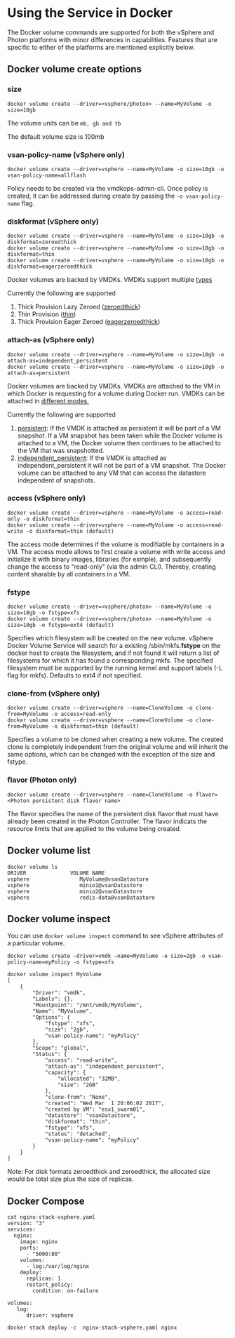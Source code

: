 ﻿# Using the Service in Docker

The Docker volume commands are supported for both the vSphere and Photon platforms with minor differences in capabilities. Features that are specific to either of the platforms are mentioned explicitly below.
<script type="text/javascript" src="https://asciinema.org/a/80417.js" id="asciicast-80417" async></script>

## Docker volume create options
### size

```
docker volume create --driver=<vsphere/photon> --name=MyVolume -o size=10gb
```

The volume units can be ```mb, gb and tb```

The default volume size is 100mb

### vsan-policy-name (vSphere only)

```
docker volume create --driver=vsphere --name=MyVolume -o size=10gb -o vsan-policy-name=allflash
```

Policy needs to be created via the vmdkops-admin-cli. Once policy is created, it can be addressed during create by passing the ```-o vsan-policy-name``` flag.

### diskformat (vSphere only)
```
docker volume create --driver=vsphere --name=MyVolume -o size=10gb -o diskformat=zeroedthick
docker volume create --driver=vsphere --name=MyVolume -o size=10gb -o diskformat=thin
docker volume create --driver=vsphere --name=MyVolume -o size=10gb -o diskformat=eagerzeroedthick
```

Docker volumes are backed by VMDKs. VMDKs support multiple [types](https://kb.vmware.com/selfservice/microsites/search.do?language=en_US&cmd=displayKC&externalId=1022242)

Currently the following are supported

1. Thick Provision Lazy Zeroed ([zeroedthick]((https://kb.vmware.com/selfservice/microsites/search.do?language=en_US&cmd=displayKC&externalId=1022242)))
2. Thin Provision ([thin]((https://kb.vmware.com/selfservice/microsites/search.do?language=en_US&cmd=displayKC&externalId=1022242)))
3. Thick Provision Eager Zeroed ([eagerzeroedthick]((https://kb.vmware.com/selfservice/microsites/search.do?language=en_US&cmd=displayKC&externalId=1022242)))

### attach-as (vSphere only)
```
docker volume create --driver=vsphere --name=MyVolume -o size=10gb -o attach-as=independent_persistent
docker volume create --driver=vsphere --name=MyVolume -o size=10gb -o attach-as=persistent
```
Docker volumes are backed by VMDKs. VMDKs are attached to the VM in which Docker is requesting for a volume during Docker run. VMDKs can be attached in [different modes.](http://cormachogan.com/2013/04/16/what-are-dependent-independent-disks-persistent-and-non-persisent-modes/)

Currently the following are supported

1. [persistent](http://cormachogan.com/2013/04/16/what-are-dependent-independent-disks-persistent-and-non-persisent-modes/): If the VMDK is attached as persistent it will be part of a VM snapshot. If a VM snapshot has been taken while the Docker volume is attached to a VM, the Docker volume then continues to be attached to the VM that was snapshotted.
2. [independent_persistent](http://cormachogan.com/2013/04/16/what-are-dependent-independent-disks-persistent-and-non-persisent-modes/): If the VMDK is attached as independent_persistent it will not be part of a VM snapshot. The Docker volume can be attached to any VM that can access the datastore independent of snapshots.

### access (vSphere only)
```
docker volume create --driver=vsphere --name=MyVolume -o access=read-only -o diskformat=thin
docker volume create --driver=vsphere --name=MyVolume -o access=read-write -o diskformat=thin (default)
```

The access mode determines if the volume is modifiable by containers in a VM. The access mode allows to first create a volume with write access and initialize it with binary images, libraries (for exmple), and subsequently change the access to "read-only" (via the admin CLI). Thereby, creating content sharable by all containers in a VM.

### fstype
```
docker volume create --driver=<vsphere/photon> --name=MyVolume -o size=10gb -o fstype=xfs
docker volume create --driver=<vsphere/photon> --name=MyVolume -o size=10gb -o fstype=ext4 (default)
```

Specifies which filesystem will be created on the new volume. vSphere Docker Volume Service will search for a existing /sbin/mkfs.**fstype** on the docker host to create the filesystem, and if not found it will return a list of filesystems for which it has found a corresponding mkfs. The specified filesystem must be supported by the running kernel and support labels (-L flag for mkfs). Defaults to ext4 if not specified. 

### clone-from (vSphere only)
```
docker volume create --driver=vsphere --name=CloneVolume -o clone-from=MyVolume -o access=read-only
docker volume create --driver=vsphere --name=CloneVolume -o clone-from=MyVolume -o diskformat=thin (default)
```

Specifies a volume to be cloned when creating a new volume. The created clone is completely independent from the original volume and will inherit the same options, which can be changed with the exception of the size and fstype.
 
### flavor (Photon only)
```
docker volume create --driver=vsphere --name=CloneVolume -o flavor=<Photon persistent disk flavor name>
```

The flavor specifies the name of the persistent disk flavor that must have already been created in the Photon Controller. The flavor indicats the resource limits that are applied to the volume being created.

## Docker volume list
```
docker volume ls
DRIVER              VOLUME NAME
vsphere                MyVolume@vsanDatastore
vsphere                minio1@vsanDatastore
vsphere                minio2@vsanDatastore
vsphere                redis-data@vsanDatastore
```
## Docker volume inspect
You can use `docker volume inspect` command to see vSphere attributes of a particular volume.
```
docker volume create —driver=vmdk —name=MyVolume -o size=2gb -o vsan-policy-name=myPolicy -o fstype=xfs
```
```
docker volume inspect MyVolume
[
    {
        "Driver": "vmdk",
        "Labels": {},
        "Mountpoint": "/mnt/vmdk/MyVolume",
        "Name": "MyVolume",
        "Options": {
            "fstype": "xfs",
            "size": "2gb",
            "vsan-policy-name": "myPolicy"
        },
        "Scope": "global",
        "Status": {
            "access": "read-write",
            "attach-as": "independent_persistent",
            "capacity": {
                "allocated": "32MB",
                "size": "2GB"
            },
            "clone-from": "None",
            "created": "Wed Mar  1 20:06:02 2017",
            "created by VM": "esx1_swarm01",
            "datastore": "vsanDatastore",
            "diskformat": "thin",
            "fstype": "xfs",
            "status": "detached",
            "vsan-policy-name": "myPolicy"
        }
    }
]
```
Note: For disk formats zeroedthick and zeroedthick, the allocated size would be total size plus the size of replicas.

## Docker Compose
```
cat nginx-stack-vsphere.yaml 
version: "3"
services:
  nginx:
    image: nginx
    ports:
      - "5000:80"
    volumes:
      - log:/var/log/nginx
    deploy:
      replicas: 1 
      restart_policy:
        condition: on-failure

volumes:
   log:
      driver: vsphere
```
```
docker stack deploy -c  nginx-stack-vsphere.yaml nginx
```
